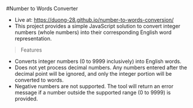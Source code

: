 #Number to Words Converter

- Live at: https://duong-28.github.io/number-to-words-conversion/ 
- This project provides a simple JavaScript solution to convert integer numbers (whole numbers) into their corresponding English word representation.
> Features
- Converts integer numbers (0 to 9999 inclusively) into English words.
- Does not yet process decimal numbers. Any numbers entered after the decimal point will be ignored, and only the integer portion will be converted to words.  
- Negative numbers are not supported. The tool will return an error message if a number outside the supported range (0 to 9999) is provided.  
